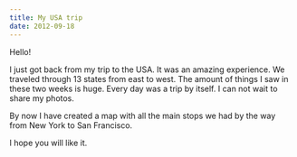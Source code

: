 ```yaml
---
title: My USA trip
date: 2012-09-18
---
```


Hello!

I just got back from my trip to the USA. It was an amazing experience. We traveled through 13 states from east to west. The amount of things I saw in these two weeks is huge. Every day was a trip by itself. I can not wait to share my photos.

By now I have created a map with all the main stops we had by the way from New York to San Francisco.

I hope you will like it.
